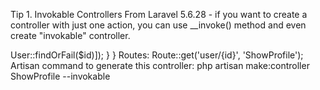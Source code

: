 Tip 1. Invokable Controllers
From Laravel 5.6.28 - if you want to create a controller with just one action, you can use
__invoke() method and even create "invokable" controller.
<?php
namespace App\Http\Controllers;
use App\User;
use App\Http\Controllers\Controller;
class ShowProfile extends Controller
{
/**
* Show the profile for the given user.
*
* @param int $id
* @return Response
*/
public function __invoke($id)
{
return view('user.profile', ['user' => User::findOrFail($id)]);
}
}
Routes:
Route::get('user/{id}', 'ShowProfile');
Artisan command to generate this controller:
php artisan make:controller ShowProfile --invokable
